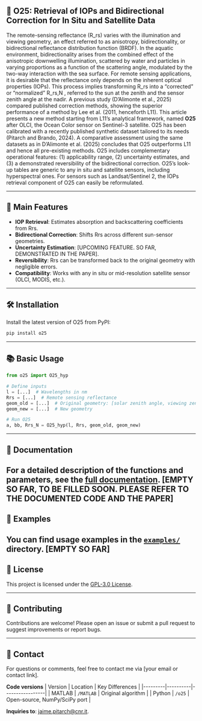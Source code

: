 ## 📆 O25: Retrieval of IOPs and Bidirectional Correction for In Situ and Satellite Data

The remote-sensing reflectance (R_rs) varies with the illumination and viewing geometry, an effect referred to as anisotropy, bidirectionality, or bidirectional reflectance distribution function (BRDF). In the aquatic environment, bidirectionality arises from the combined effect of the anisotropic downwelling illumination, scattered by water and particles in varying proportions as a function of the scattering angle, modulated by the two-way interaction with the sea surface. For remote sensing applications, it is desirable that the reflectance only depends on the inherent optical properties (IOPs). This process implies transforming R_rs into a “corrected” or “normalized” R_rs,N , referred to the sun at the zenith and the sensor zenith angle at the nadir. A previous study (D’Alimonte et al., 2025) compared published correction methods, showing the superior performance of a method by Lee et al. (2011, henceforth L11). This article presents a new method starting from L11’s analytical framework, named **O25** after OLCI, the Ocean Color sensor on Sentinel-3 satellite. O25 has been calibrated with a recently published synthetic dataset tailored to its needs (Pitarch and Brando, 2024). A comparative assessment using the same datasets as in D’Alimonte et al. (2025) concludes that O25 outperforms L11 and hence all pre-existing methods. O25 includes complementary operational features: (1) applicability range, (2) uncertainty estimates, and (3) a demonstrated reversibility of the bidirectional correction. O25’s look-up tables are generic to any in situ and satellite sensors, including hyperspectral ones. For sensors such as Landsat/Sentinel 2, the IOPs retrieval component of O25 can easily be reformulated.

---

## 🚀 Main Features

- **IOP Retrieval**: Estimates absorption and backscattering coefficients from Rrs.
- **Bidirectional Correction**: Shifts Rrs across different sun-sensor geometries.
- **Uncertainty Estimation**: [UPCOMING FEATURE. SO FAR, DEMONSTRATED IN THE PAPER].
- **Reversibility**: Rrs can be transformed back to the original geometry with negligible errors.
- **Compatibility**: Works with any in situ or mid-resolution satellite sensor (OLCI, MODIS, etc.).

---

## 🛠️ Installation

Install the latest version of O25 from PyPI:

```bash
pip install o25
```

---

## 📚 Basic Usage

```python
from o25 import O25_hyp

# Define inputs
l = [...]  # Wavelengths in nm
Rrs = [...]  # Remote sensing reflectance
geom_old = [...]  # Original geometry: [solar zenith angle, viewing zenith angle, relative azimuth angle]
geom_new = [...]  # New geometry

# Run O25
a, bb, Rrs_N = O25_hyp(l, Rrs, geom_old, geom_new)
```

---

## 📄 Documentation

For a detailed description of the functions and parameters, see the [full documentation](https://github.com/jaipipor/O25/wiki).
[EMPTY SO FAR, TO BE FILLED SOON. PLEASE REFER TO THE DOCUMENTED CODE AND THE PAPER]
---

## 🧪 Examples

You can find usage examples in the [`examples/`](https://github.com/jaipipor/O25/tree/main/examples) directory.
[EMPTY SO FAR]
---

## 📝 License

This project is licensed under the [GPL-3.0 License](https://www.gnu.org/licenses/gpl-3.0.html).

---

## 🤝 Contributing

Contributions are welcome! Please open an issue or submit a pull request to suggest improvements or report bugs.

---

## 📢 Contact

For questions or comments, feel free to contact me via [your email or contact link].


**Code versions**
| Version | Location | Key Differences |
|---------|----------|-----------------|
| MATLAB  | `/MATLAB` | Original algorithm |
| Python  | `/o25` | Open-source, NumPy/SciPy port |

**Inquiries to**: jaime.pitarch@cnr.it.
